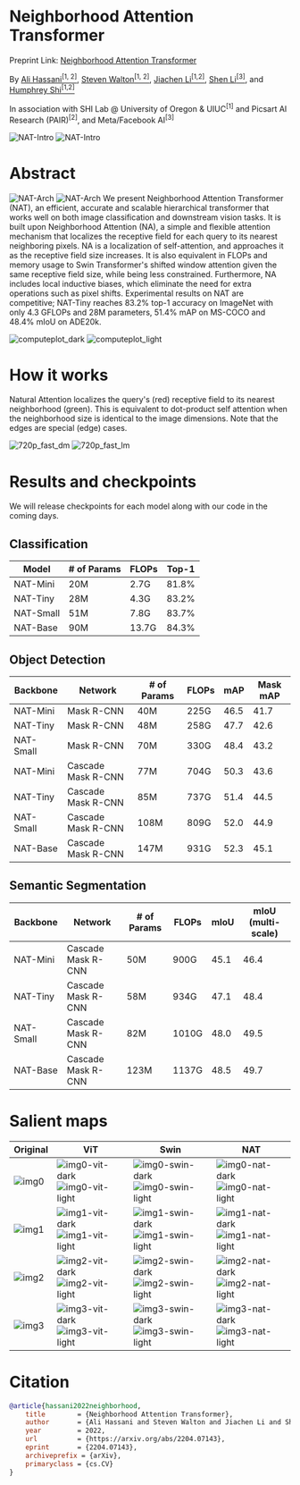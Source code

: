 # Neighborhood Attention Transformer


Preprint Link: [Neighborhood Attention Transformer
](https://arxiv.org/abs/2204.07143)

By [Ali Hassani<sup>[1, 2]</sup>](https://alihassanijr.com/),
[Steven Walton<sup>[1, 2]</sup>](https://stevenwalton.github.io/),
[Jiachen Li<sup>[1,2]</sup>](https://chrisjuniorli.github.io/), 
[Shen Li<sup>[3]</sup>](https://mrshenli.github.io/), 
and
[Humphrey Shi<sup>[1,2]</sup>](https://www.humphreyshi.com/)

In association with SHI Lab @ University of Oregon & UIUC<sup>[1]</sup> and
Picsart AI Research (PAIR)<sup>[2]</sup>, and Meta/Facebook AI<sup>[3]</sup>


![NAT-Intro](image_assets/intro_dark.png#gh-dark-mode-only)
![NAT-Intro](image_assets/intro_light.png#gh-light-mode-only)


# Abstract
![NAT-Arch](image_assets/model_dark.png#gh-dark-mode-only)
![NAT-Arch](image_assets/model_light.png#gh-light-mode-only)
We present Neighborhood Attention Transformer (NAT), an efficient, 
accurate and scalable hierarchical transformer that works well on 
both image classification and downstream vision tasks. 
It is built upon Neighborhood Attention (NA), 
a simple and flexible attention mechanism that localizes the 
receptive field for each query to its nearest neighboring pixels. 
NA is a localization of self-attention, and approaches it as the 
receptive field size increases. 
It is also equivalent in FLOPs and memory usage to Swin 
Transformer's shifted window attention given the same receptive 
field size, while being less constrained. Furthermore, 
NA includes local inductive biases, which eliminate the need for 
extra operations such as pixel shifts. 
Experimental results on NAT are competitive; 
NAT-Tiny reaches 83.2% top-1 accuracy on ImageNet with only 
4.3 GFLOPs and 28M parameters, 
51.4% mAP on MS-COCO and 48.4% mIoU on ADE20k.


![computeplot_dark](image_assets/computeplot_dark.png#gh-dark-mode-only)
![computeplot_light](image_assets/computeplot_light.png#gh-light-mode-only)

# How it works
Natural Attention localizes the query's (red) receptive field to its nearest neighborhood (green). 
This is equivalent to dot-product self attention when the neighborhood size is identical to the image dimensions. 
Note that the edges are special (edge) cases.

![720p_fast_dm](image_assets/720p_fast_dm.gif#gh-dark-mode-only)
![720p_fast_lm](image_assets/720p_fast_lm.gif#gh-light-mode-only)

# Results and checkpoints
We will release checkpoints for each model along with our code in the coming days.

## Classification
| Model | # of Params | FLOPs | Top-1 |
|---|---|---|---|
| NAT-Mini | 20M | 2.7G | 81.8% |
| NAT-Tiny | 28M | 4.3G | 83.2% |
| NAT-Small | 51M | 7.8G | 83.7% |
| NAT-Base | 90M | 13.7G | 84.3% |

## Object Detection
| Backbone | Network | # of Params | FLOPs | mAP | Mask mAP |
|---|---|---|---|---|---|
| NAT-Mini | Mask R-CNN | 40M | 225G | 46.5 | 41.7 |
| NAT-Tiny | Mask R-CNN | 48M | 258G | 47.7 | 42.6 |
| NAT-Small | Mask R-CNN | 70M | 330G | 48.4 | 43.2 |
| NAT-Mini | Cascade Mask R-CNN | 77M | 704G | 50.3 | 43.6 |
| NAT-Tiny | Cascade Mask R-CNN | 85M | 737G | 51.4 | 44.5 |
| NAT-Small | Cascade Mask R-CNN | 108M | 809G | 52.0 | 44.9 |
| NAT-Base | Cascade Mask R-CNN | 147M | 931G | 52.3 | 45.1 |

## Semantic Segmentation
| Backbone | Network | # of Params | FLOPs | mIoU | mIoU (multi-scale) |
|---|---|---|---|---|---|
| NAT-Mini | Cascade Mask R-CNN | 50M | 900G | 45.1 | 46.4 |
| NAT-Tiny | Cascade Mask R-CNN | 58M | 934G | 47.1 | 48.4 |
| NAT-Small | Cascade Mask R-CNN | 82M | 1010G | 48.0 | 49.5 |
| NAT-Base | Cascade Mask R-CNN | 123M | 1137G | 48.5 | 49.7 |

# Salient maps

| Original | ViT | Swin | NAT |
|---|---|---|---|
| ![img0](image_assets/salient/img0.png) | ![img0-vit-dark](image_assets/salient/img0_vit_dark.png#gh-dark-mode-only)![img0-vit-light](image_assets/salient/img0_vit_light.png#gh-light-mode-only)  | ![img0-swin-dark](image_assets/salient/img0_swin_dark.png#gh-dark-mode-only)![img0-swin-light](image_assets/salient/img0_swin_light.png#gh-light-mode-only) | ![img0-nat-dark](image_assets/salient/img0_nat_dark.png#gh-dark-mode-only)![img0-nat-light](image_assets/salient/img0_nat_light.png#gh-light-mode-only) |
| ![img1](image_assets/salient/img1.png) | ![img1-vit-dark](image_assets/salient/img1_vit_dark.png#gh-dark-mode-only)![img1-vit-light](image_assets/salient/img1_vit_light.png#gh-light-mode-only)  | ![img1-swin-dark](image_assets/salient/img1_swin_dark.png#gh-dark-mode-only)![img1-swin-light](image_assets/salient/img1_swin_light.png#gh-light-mode-only) | ![img1-nat-dark](image_assets/salient/img1_nat_dark.png#gh-dark-mode-only)![img1-nat-light](image_assets/salient/img1_nat_light.png#gh-light-mode-only) |
| ![img2](image_assets/salient/img2.png) | ![img2-vit-dark](image_assets/salient/img2_vit_dark.png#gh-dark-mode-only)![img2-vit-light](image_assets/salient/img2_vit_light.png#gh-light-mode-only)  | ![img2-swin-dark](image_assets/salient/img2_swin_dark.png#gh-dark-mode-only)![img2-swin-light](image_assets/salient/img2_swin_light.png#gh-light-mode-only) | ![img2-nat-dark](image_assets/salient/img2_nat_dark.png#gh-dark-mode-only)![img2-nat-light](image_assets/salient/img2_nat_light.png#gh-light-mode-only) |
| ![img3](image_assets/salient/img3.png) | ![img3-vit-dark](image_assets/salient/img3_vit_dark.png#gh-dark-mode-only)![img3-vit-light](image_assets/salient/img3_vit_light.png#gh-light-mode-only)  | ![img3-swin-dark](image_assets/salient/img3_swin_dark.png#gh-dark-mode-only)![img3-swin-light](image_assets/salient/img3_swin_light.png#gh-light-mode-only) | ![img3-nat-dark](image_assets/salient/img3_nat_dark.png#gh-dark-mode-only)![img3-nat-light](image_assets/salient/img3_nat_light.png#gh-light-mode-only) |


# Citation
```bibtex
@article{hassani2022neighborhood,
	title        = {Neighborhood Attention Transformer},
	author       = {Ali Hassani and Steven Walton and Jiachen Li and Shen Li and Humphrey Shi},
	year         = 2022,
	url          = {https://arxiv.org/abs/2204.07143},
	eprint       = {2204.07143},
	archiveprefix = {arXiv},
	primaryclass = {cs.CV}
}
```
